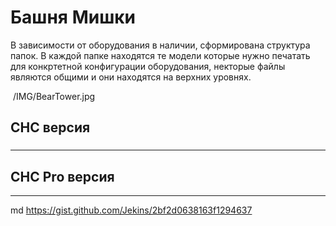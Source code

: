 # Башня Мишки
 
 В зависимости от оборудования в наличии, сформирована структура папок.
 В каждой папке находятся те модели которые нужно печатать для конкртетной конфигурации оборудования, некторые файлы являются общими и они находятся на верхних уровнях.
 
<img>
/IMG/BearTower.jpg
</img>

##  CHC версия
###
---
##  CHC Pro версия
---

md
 https://gist.github.com/Jekins/2bf2d0638163f1294637
